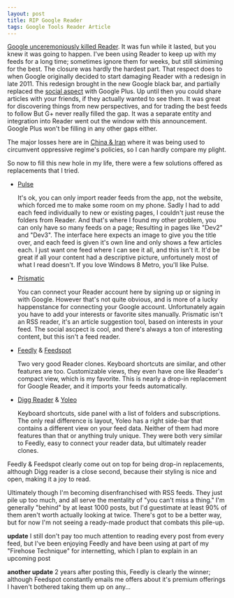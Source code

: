 ```yaml
---
layout: post
title: RIP Google Reader
tags: Google Tools Reader Article
---
```


[Google unceremoniously killed Reader](http://googleblog.blogspot.com/2013/03/a-second-spring-of-cleaning.html).
It was fun while it lasted, but you knew it was going to happen.<!--more-->
I've been using Reader to keep up with my feeds for a long time; sometimes ignore them for weeks, but still skimiming for the best.
The closure was hardly the hardest part.
That respect does to when Google originally decided to start damaging Reader with a redesign in late 2011.
This redesign brought in the new Google black bar, and partially replaced the [social aspect](http://www.buzzfeed.com/robf4/googles-lost-social-network) with Google Plus.
Up until then you could share articles with your friends, if they actually wanted to see them.
It was great for discovering things from new perspectives, and for trading the best feeds to follow But G+ never really filled the gap.
It was a separate entity and integration into Reader went out the window with this announcement.
Google Plus won't be filling in any other gaps either.

The major losses here are in [China &amp; Iran](http://www.techdirt.com/articles/20130314/08462522321/unintended-consequences-google-reader-shutdown-losing-key-tool-to-get-around-censored-internet-iran-china.shtml)
where it was being used to circumvent oppressive regime's policies, so I can hardly compare my plight.

So now to fill this new hole in my life, there were a few solutions offered as replacements that I tried.

* [Pulse](http://pulse.me)

   It's ok, you can only import reader feeds from the app, not the website, which forced me to make some room on my phone.
   Sadly I had to add each feed individually to new or existing pages, I couldn't just reuse the folders from Reader.
   And that's where I found my other problem, you can only have so many feeds on a page; Resulting in pages like "Dev2" and "Dev3".
   The interface here expects an image to give you the title over, and each feed is given it's own line and only shows a few articles each.
   I just want one feed where I can see it all, and this isn't it.
   It'd be great if all your content had a descriptive picture, unfortunely most of what I read doesn't.
   If you love Windows 8 Metro, you'll like Pulse.
* [Prismatic](http://getprismatic.com)

   You can connect your Reader account here by signing up or signing in with Google.
   However that's not quite obvious, and is more of a lucky happenstance for connecting your Google account.
   Unfortunately again you have to add your interests or favorite sites manually.
   Prismatic isn't an RSS reader, it's an article suggestion tool, based on interests in your feed.
   The social ascpect is cool, and there's always a ton of interesting content, but this isn't a feed reader.
* [Feedly](http://www.feedly.com/) &amp; [Feedspot](http://www.feedspot.com)

   Two very good Reader clones. Keyboard shortcuts are similar, and other features are too.
   Customizable views, they even have one like Reader's compact view, which is my favorite.
   This is nearly a drop-in replacement for Google Reader, and it imports your feeds automatically.
* [Digg Reader](https://digg.com/reader/) &amp; [Yoleo](http://yoleoreader.com/)

   Keyboard shortcuts, side panel with a list of folders and subscriptions. The only real difference is layout, Yoleo has a right side-bar that contains a different view on your feed data.
   Neither of them had more features than that or anything truly unique. They were both very similar to Feedly, easy to connect your reader data, but ultimately reader clones.


Feedly &amp; Feedspot clearly come out on top for being drop-in replacements,
although Digg reader is a close second, because their styling is nice and open,
making it a joy to read.

Ultimately though I'm becoming disenfranchised with RSS feeds.
They just pile up too much, and all serve the mentality of "you can't miss a thing."
I'm generally "behind" by at least 1000 posts, but I'd guestimate at least 90% of them aren't worth actually looking at twice.
There's got to be a better way, but for now I'm not seeing a ready-made product that combats this pile-up.


**update** I still don't pay too much attention to reading every post from every
feed, but I've been enjoying Feedly and have been using at part of my "Firehose
Technique" for internetting, which I plan to explain in an upcoming post

**another update**
2 years after posting this, Feedly is clearly the winner; although Feedspot constantly emails me offers about it's premium offerings I haven't bothered taking them up on any...
